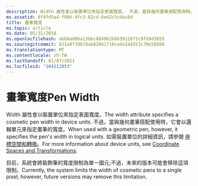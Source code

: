 ```yaml
---
description: Width 屬性會以裝置單位來指定表面寬度。 不過，當與幾何畫筆搭配使用時，它會以邏輯單元來指定畫筆的寬度。 如需裝置單位的詳細資訊，請參閱座標空間和轉換。
ms.assetid: 6f4fd5a4-f066-4fc3-82cd-6ed2c5cdac0d
title: 畫筆寬度
ms.topic: article
ms.date: 05/31/2018
ms.openlocfilehash: abb8ad66a13bbc884062b8639128f1c0fb9d3855
ms.sourcegitcommit: 831e8f3db78ab820e1710cede244553c70e50500
ms.translationtype: MT
ms.contentlocale: zh-TW
ms.lasthandoff: 01/07/2021
ms.locfileid: "104512853"
---
```

# <a name="pen-width"></a><span data-ttu-id="ff9f0-105">畫筆寬度</span><span class="sxs-lookup"><span data-stu-id="ff9f0-105">Pen Width</span></span>

<span data-ttu-id="ff9f0-106">Width 屬性會以裝置單位來指定表面寬度。</span><span class="sxs-lookup"><span data-stu-id="ff9f0-106">The width attribute specifies a cosmetic pen width in device units.</span></span> <span data-ttu-id="ff9f0-107">不過，當與幾何畫筆搭配使用時，它會以邏輯單元來指定畫筆的寬度。</span><span class="sxs-lookup"><span data-stu-id="ff9f0-107">When used with a geometric pen, however, it specifies the pen's width in logical units.</span></span> <span data-ttu-id="ff9f0-108">如需裝置單位的詳細資訊，請參閱 [座標空間和轉換](coordinate-spaces-and-transformations.md)。</span><span class="sxs-lookup"><span data-stu-id="ff9f0-108">For more information about device units, see [Coordinate Spaces and Transformations](coordinate-spaces-and-transformations.md).</span></span>

<span data-ttu-id="ff9f0-109">目前，系統會將裝飾筆的寬度限制為單一圖元;不過，未來的版本可能會移除這項限制。</span><span class="sxs-lookup"><span data-stu-id="ff9f0-109">Currently, the system limits the width of cosmetic pens to a single pixel; however, future versions may remove this limitation.</span></span>

 

 



